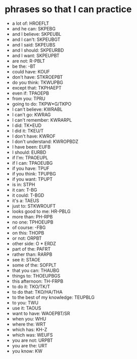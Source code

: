 # phrases so that I can practice

 * a lot of: HROEFLT
 * and he can: SKPEBG
 * and I believe: SKPEUBL
 * and I can't: SKPEUBGT
 * and I said: SKPEUBS
 * and I should: SKPEURBD
 * and I want: SKPEUPBT
 * are not: R-PBLT
 * be the: -BT
 * could have: KOUF
 * don't have: STKROEPBT
 * do you think: TKWUPBG
 * except that: TKPHAEPT
 * even if: TPAOEPB
 * from you: TPRU
 * going to do: TKPW*G/TKPO
 * I can't believe: KWRABL
 * I can't go: KWRAG
 * I can't remember: KWRARPL
 * I did: TK*EUD
 * I did it: TKEU/T
 * I don't have: KWROF
 * I don't understand: KWROPBDZ
 * I have been: EUFB
 * I should: EURBD
 * if I'm: TPAOEUPL
 * if I can: TPAOEUBG
 * if you have: TPUF
 * if you think: TPUPBG
 * if you want: TPUPT
 * is in: STPH
 * it can: T-BG
 * it could: T-BGD
 * it's a: TAEUS
 * just to: STKWROUFT
 * looks good to me: HR-PBLG
 * more than: PH-RPB
 * no one: TPHOEUPB
 * of course: -FBG
 * on this: THOPB
 * or not: ORPBT
 * other side: O * ERDZ
 * part of the: PAFRT
 * rather than: RARPB
 * see it: STAOE
 * some of the: SOFPLT
 * that you can: THAUBG
 * things to: THOEUPBGS
 * this afternoon: TH-FRPB
 * to do it: TKO/TK/T
 * to do that: TKO/HA/THA
 * to the best of my knowledge: TEUPBLG
 * to you: TWU
 * use it: TAOUS
 * want to have: WAOEPBT/SR
 * when you: WHU
 * where the: WRT
 * which has: KH-Z
 * which was: WEUFS
 * you are not: URPBT
 * you are the: URT
 * you know: KW